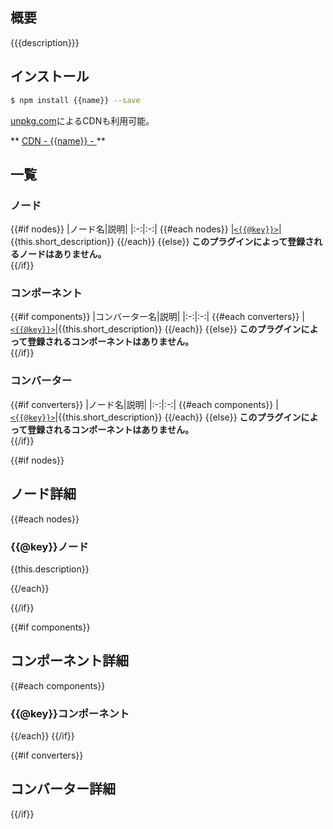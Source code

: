 ## 概要

{{{description}}}

## インストール

```sh
$ npm install {{name}} --save
```

[unpkg.com](https://unpkg.com)によるCDNも利用可能。

** [CDN - {{name}} - ](https://unpkg.com/{{name}}/register/{{short_name}}.js) **

## 一覧

### ノード

{{#if nodes}}
  |ノード名|説明|
  |:-:|:-:|
  {{#each nodes}}
  |[`<{{@key}}>`](#{{@key}}ノード)|{{this.short_description}}
  {{/each}}
{{else}}
  **このプラグインによって登録されるノードはありません。**  
{{/if}}

### コンポーネント

{{#if components}}
  |コンバーター名|説明|
  |:-:|:-:|
  {{#each converters}}
  |[`<{{@key}}>`](#{{@key}}コンポーネント)|{{this.short_description}}
  {{/each}}
{{else}}
  **このプラグインによって登録されるコンポーネントはありません。**  
{{/if}}

### コンバーター

{{#if converters}}
  |ノード名|説明|
  |:-:|:-:|
  {{#each components}}
  |[`<{{@key}}>`](#{{@key}}コンバーター)|{{this.short_description}}
  {{/each}}
{{else}}
  **このプラグインによって登録されるコンポーネントはありません。**  
{{/if}}

{{#if nodes}}
## ノード詳細

{{#each nodes}}

### {{@key}}ノード

{{this.description}}

{{/each}}

{{/if}}

{{#if components}}

## コンポーネント詳細

{{#each components}}

### {{@key}}コンポーネント

{{/each}}
{{/if}}

{{#if converters}}

## コンバーター詳細

{{/if}}
